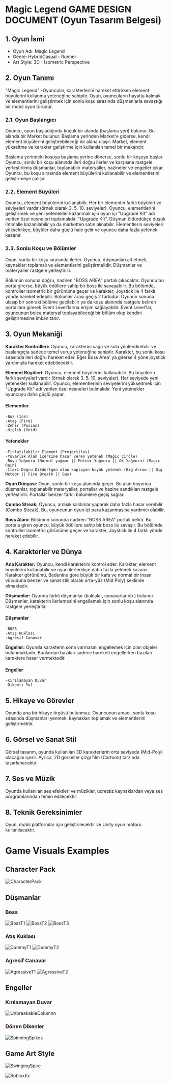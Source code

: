 # Magic Legend GAME DESIGN DOCUMENT (Oyun Tasarım Belgesi)
## 1. Oyun İsmi
 - Oyun Adı: Magic Legend
 - Genre: HybridCasual - Runner
 - Art Style: 3D - Isometric Perspective

## 2. Oyun Tanımı
"Magic Legend" -Oyuncular, karakterlerini hareket ettirirken element büyülerini kullanma yeteneğine sahiptir. Oyun, oyuncuların hayatta kalmak ve elementlerini geliştirmek için sonlu koşu sırasında düşmanlarla savaştığı bir mobil oyun türüdür.

### 2.1. Oyun Başlangıcı
Oyuncu, oyun başladığında küçük bir alanda (başlama yeri) bulunur. Bu alanda bir Market bulunur. Başlama yerinden Market'e giderse, kendi element büyülerini geliştirebileceği bir alana ulaşır. Market, element yükseltme ve karakter geliştirme için kullanılan temel bir mekandır.

Başlama yerindeki koşuya başlama yerine dönerse, sonlu bir koşuya başlar. Oyuncu, sonlu bir koşu alanında ileri doğru ilerler ve karşısına rastgele yerleştirilmiş düşmanlar, toplanabilir materyaller, hazineler ve engeller çıkar. Oyuncu, bu koşu sırasında element büyülerini kullanabilir ve elementlerini geliştirmeye çalışır.

### 2.2. Element Büyüleri
Oyuncu, element büyülerini kullanabilir. Her bir elementin farklı büyüleri ve seviyeleri vardır (örnek olarak 3. 5. 10. seviyeler). Oyuncu, elementlerini geliştirmek ve yeni yetenekler kazanmak için oyun içi "Upgrade Kit" adı verilen özel nesneleri toplamalıdır. "Upgrade Kit", Düşman öldürdükçe düşük ihtimalle kazanılabilir ya da marketten satın alınabilir. Elementlerin seviyeleri yükseldikçe, büyüler daha güçlü hale gelir ve oyuncu daha fazla yetenek kazanır.

### 2.3. Sonlu Koşu ve Bölümler
Oyun, sonlu bir koşu sırasında ilerler. Oyuncu, düşmanları alt etmeli, kaynakları toplamalı ve elementlerini geliştirmelidir. Düşmanlar ve materyaller rastgele yerleştirilir.

Bölümün sonuna doğru, nadiren "BOSS AREA" portalı çıkacaktır. Oyuncu bu porta girerse, büyük ödüllere sahip bir boss ile savaşabilir. Bu bölümde, kontroller isometric bir görünüme geçer ve karakter, Joystick ile 4 farklı yönde hareket edebilir.
Bölümler arası geçiş 2 türlüdür. Oyunun sonuna ulaşıp bir sonraki bölüme geçilebilir ya da koşu alanında rastgele beliren portallara girerek Event Level'larına erişim sağlayabilir. Event Level'lar, oyuncunun bolca materyal toplayabileceği bir bölüm olup kendini geliştirmesine imkan tanır.

## 3. Oyun Mekaniği
**Karakter Kontrolleri:** Oyuncu, karakterini sağa ve sola yönlendirebilir ve başlangıçta sadece temel vuruş yeteneğine sahiptir. Karakter, bu sonlu koşu sırasında ileri doğru hareket eder. Eğer Boss Area' ya girerse 4 yöne joystick yardımıyla hareket edebilecektir.

**Element Büyüleri:** Oyuncu, element büyülerini kullanabilir. Bu büyülerin farklı seviyeleri vardır (örnek olarak 3. 5. 10. seviyeler). Her seviyede yeni yetenekler kullanabilir. Oyuncu, elementlerinin seviyelerini yükseltmek için "Upgrade Kit" adı verilen özel nesneleri bulmalıdır. Yeni yetenekler oyuncuyu daha güçlü yapar.
  #### Elementler
    -Buz (Ice)
    -Ateş (Fire)
    -Zehir (Posion)
    -Hiçlik (Void)
  #### Yetenekler
    -Fırlatılabilir Element (Projectiles)
    -Yuvarlak Alan içersine hasar veren yetenek (Magic Circle)
    -Büyü Yağmuru (Normal yağmur || Meteor Yağmuru || Ok Yağmuru) (Magic Rain)
    -İleri Doğru Dikdörtgen alan kaplayan büyük yetenek (Big Arrow || Big Meteor || Fire Breath || Gas)
   
**Oyun Dünyası:** Oyun, sonlu bir koşu alanında geçer. Bu alan boyunca düşmanlar, toplanabilir materyaller, portallar ve hazine sandıkları rastgele yerleştirilir. Portallar benzer farklı bölümlere geçiş sağlar.

**Combo Streak:** Oyuncu, ardışık saldırılar yaparak daha fazla hasar verebilir (Combo Streak). Bu, oyuncunun oyun içi para kazanmasına yardımcı olabilir.

**Boss Alanı:** Bölümün sonunda nadiren "BOSS AREA" portalı belirir. Bu portala giren oyuncu, büyük ödüllere sahip bir boss ile savaşır. Bu bölümde kontroller isometric görünüme geçer ve karakter, Joystick ile 4 farklı yönde hareket edebilir.

## 4. Karakterler ve Dünya
**Ana Karakter:** Oyuncu, kendi karakterini kontrol eder. Karakter, element büyülerini kullanabilir ve oyun ilerledikçe daha fazla yetenek kazanır. Karakter görünümü, Bedenine göre büyük bir kafa ve normal bir insan vücuduna benzer ve sanat stili olarak orta-yüz (Mid Poly) şeklinde olmaktadır.

**Düşmanlar:** Oyunda farklı düşmanlar (kuklalar, canavarlar vb.) bulunur. Düşmanlar, karakterin ilerlemesini engellemek için sonlu koşu alanında rastgele yerleştirilir.
  #### Düşmanlar
    -BOSS
    -Atış Kuklası
    -Agresif Canavar

**Engeller:** Oyunda karakterin sona varmasını engellemek için olan objeler bulunmaktadır. Bunlardan bazıları sadece hareketi engellerken bazıları karaktere hasar vermektedir.
 #### Engeller
    -Kırılamayan Duvar
    -Dikenli Yol
## 5. Hikaye ve Görevler
Oyunda ana bir hikaye örgüsü bulunmaz. Oyuncunun amacı, sonlu koşu sırasında düşmanları yenmek, kaynakları toplamak ve elementlerini geliştirmektir.

## 6. Görsel ve Sanat Stil
Görsel tasarım, oyunda kullanılan 3D karakterlerin orta seviyede (Mid-Poly) olacağını içerir. Ayrıca, 2D görseller çizgi film (Cartoon) tarzında tasarlanacaktır.

## 7. Ses ve Müzik
Oyunda kullanılan ses efektleri ve müzikler, ücretsiz kaynaklardan veya ses programlarından temin edilecektir.

## 8. Teknik Gereksinimler
Oyun, mobil platformlar için geliştirilecektir ve Unity oyun motoru kullanılacaktır.

# Game Visuals Examples
## Character Pack
![CharacterPack](https://github.com/smhucr/MagicLegend/blob/main/Visuals/DKO_CharPack.png)

## Düşmanlar
### Boss 

![BossT1](https://github.com/smhucr/MagicLegend/blob/main/Visuals/BossLordDarkar.webp)
![BossT2](https://github.com/smhucr/MagicLegend/blob/main/Visuals/BossLordDarkar3DModel.jpg)
![BossT3](https://github.com/smhucr/MagicLegend/blob/main/Visuals/BossMudMonster.jpg)

### Atış Kuklası

![DummyT1](https://github.com/smhucr/MagicLegend/blob/main/Visuals/DummyDeadcells.jfif)
![DummyT2](https://github.com/smhucr/MagicLegend/blob/main/Visuals/DummyDeadcellsBuffed.jfif)

### Agresif Canavar

![AgressiveT1](https://github.com/smhucr/MagicLegend/blob/main/Visuals/AgressiveChibiSkeleton.jpg)
![AgressiveT2](https://github.com/smhucr/MagicLegend/blob/main/Visuals/AgressiveHalfBodySkeleton.jpg)

## Engeller
### Kırılamayan Duvar

![UnbreakableColumnn](https://github.com/smhucr/MagicLegend/blob/main/Visuals/UnbreakableWallTemple.jpg)

### Dönen Dikenler

![SpinningSpikes]([https://github.com/smhucr/MagicLegend/blob/main/Visuals/UnbreakableWallTemple.jpg](https://github.com/smhucr/MagicLegend/blob/main/Visuals/SpikesSpinning.png))

## Game Art Style
![SwingingSpire](https://github.com/smhucr/MagicLegend/blob/main/Visuals/Swingin%20Spire%20Example.png)

![RobloxEx](https://github.com/smhucr/MagicLegend/blob/main/Visuals/M%C4%B0d%20poly%20Example.png)

